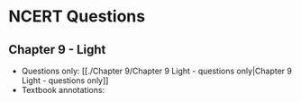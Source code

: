 # NCERT Questions

## Chapter 9 - Light
<!-- - Main question answer set: [[./Chapter 9/Chapter 9 Light|Chapter 9 Light]] -->
- Questions only: [[./Chapter 9/Chapter 9 Light - questions only|Chapter 9 Light - questions only]]
- Textbook annotations: 
